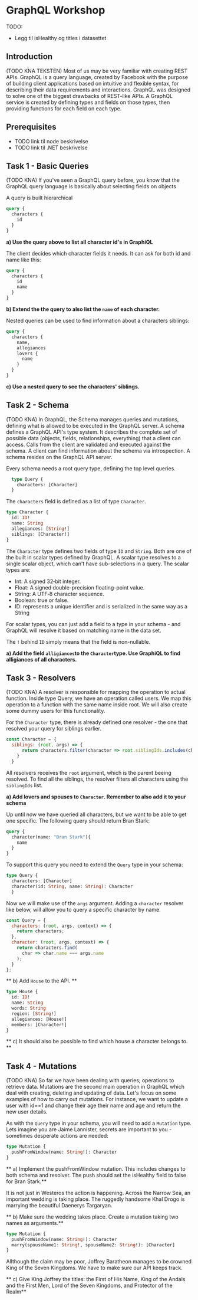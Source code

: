 # GraphQL Workshop

TODO: 
- Legg til isHealthy og titles i datasettet

## Introduction

(TODO KNA TEKSTEN) Most of us may be very familiar with creating REST APIs. GraphQL is a query language, created by Facebook with the purpose of building client applications based on intuitive and flexible syntax, for describing their data requirements and interactions. GraphQL was designed to solve one of the biggest drawbacks of REST-like APIs. A GraphQL service is created by defining types and fields on those types, then providing functions for each field on each type.

## Prerequisites

- TODO link til node beskrivelse
- TODO link til .NET beskrivelse

## Task 1 - Basic Queries

(TODO KNA) If you've seen a GraphQL query before, you know that the GraphQL query language is basically about selecting fields on objects

A query is built hierarchical 

```graphql
query {
  characters {
    id
  }
}
```

**a) Use the query above to list all character id's in GraphiQL**

The client decides which character fields it needs. It can ask for both id and name like this:

```graphql
query {
  characters {
    id
    name
  }
}
```
**b) Extend the the query to also list the `name` of each character.**

Nested queries can be used to find information about a characters siblings:

```graphql
query {
  characters {
    name,
    allegiances
    lovers {
      name
    }
  }
}
```

**c) Use a nested query to see the characters' siblings.**

## Task 2 - Schema 

(TODO KNA) In GraphQL, the Schema manages queries and mutations, defining what is allowed to be executed in the GraphQL server. A schema defines a GraphQL API's type system. It describes the complete set of possible data (objects, fields, relationships, everything) that a client can access. Calls from the client are validated and executed against the schema. A client can find information about the schema via introspection. A schema resides on the GraphQL API server.

Every schema needs a root query type, defining the top level queries.

```graphql
  type Query {
    characters: [Character]
  }
```

The `characters` field is defined as a list of type `Character`. 

```graphql
type Character {
  id: ID!
  name: String
  allegiances: [String!]
  siblings: [Character!]
}
```

The `Character` type defines two fields of type `ID` and `String`. Both are one of the built in scalar types defined by GraphQL. A scalar type resolves to a single scalar object, which can't have sub-selections in a query. The scalar types are: 

- Int: A signed 32‐bit integer.
- Float: A signed double-precision floating-point value.
- String: A UTF‐8 character sequence.
- Boolean: true or false.
- ID: represents a unique identifier and is serialized in the same way as a String

For scalar types, you can just add a field to a type in your schema - and GraphQL will resolve it based on matching name in the data set. 

The `!` behind `ID` simply means that the field is non-nullable. 

**a) Add the field `alligiances`to the `Character`type. Use GraphiQL to find alligiances of all characters.**

## Task 3 - Resolvers

(TODO KNA) A resolver is responsible for mapping the operation to actual function. Inside type Query, we have an operation called users. We map this operation to a function with the same name inside root. We will also create some dummy users for this functionality.

For the `Character` type, there is already defined one resolver - the one that resolved your query for siblings earlier.

```js
const Character = {
  siblings: (root, args) => {
      return characters.filter(character => root.siblingIds.includes(character.id));
    }
  }
```

All resolvers receives the `root` argument, which is the parent beeing resolved. To find all the siblings, the resolver filters all characters using the `siblingIds` list.

**a) Add lovers and spouses to `Character`. Remember to also add it to your schema**

Up until now we have queried all characters, but we want to be able to get one specific. The following query should return Bran Stark:

```graphql
query {
  character(name: "Bran Stark"){
    name
  }
}
```

To support this query you need to extend the `Query` type in your schema:

```graphql
type Query {
  characters: [Character]
  character(id: String, name: String): Character
  }
```

Now we will make use of the `args` argument. Adding a `character` resolver like below, will allow you to query a specific character by name.

```js
const Query = {
  characters: (root, args, context) => {
    return characters;
  },
  character: (root, args, context) => {
    return characters.find(
      char => char.name === args.name
    );
  }
};
```

** b) Add `House` to the API. **

```graphql
type House {
  id: ID!
  name: String
  words: String
  region: [String!]
  allegiances: [House!]
  members: [Character!]
}
```

** c) It should also be possible to find which house a character belongs to. **


## Task 4 - Mutations

(TODO KNA) So far we have been dealing with queries; operations to retrieve data. Mutations are the second main operation in GraphQL which deal with creating, deleting and updating of data. Let's focus on some examples of how to carry out mutations. For instance, we want to update a user with id==1 and change their age their name and age and return the new user details.

As with the `Query` type in your schema, you will need to add a `Mutation` type. Lets imagine you are Jaime Lannister, secrets are important to you - sometimes desperate actions are needed: 

```graphql
type Mutation {
  pushFromWindow(name: String!): Character
}
```

** a) Implement the pushFromWindow mutation. This includes changes to both schema and resolver. The push should set the isHealthy field to false for Bran Stark.** 

It is not just in Westeros the action is happening. Across the Narrow Sea, an important wedding is taking place. The ruggedly handsome Khal Drogo is marrying the beautiful Daenerys Targaryan. 

** b) Make sure the wedding takes place. Create a mutation taking two names as arguments.**

```graphql
type Mutation {
  pushFromWindow(name: String!): Character
  marry(spouseName1: String!, spouseName2: String!): [Character]
}
```

Allthough the claim may be poor, Joffrey Baratheon manages to be crowned King of the Seven Kingdoms. We have to make sure our API keeps track. 

** c) Give King Joffrey the titles: the First of His Name, King of the Andals and the First Men, Lord of the Seven Kingdoms, and Protector of the Realm**


